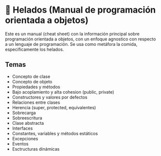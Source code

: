 # :icecream: Helados (Manual de programación orientada a objetos)  

Este es un manual (cheat sheet) con la información principal sobre programación orientada a objetos, 
con un enfoque agnostico con respecto a un lenguaje de programación. Se usa como metáfora la comida,
especificamente los helados.  

## Temas  
* Concepto de clase
* Concepto de objeto
* Propiedades y métodos
* Bajo acoplamiento y alta cohesion (public, private)
* Constructores y valores por defectos
* Relaciones entre clases
* Herencia (super, protected, equivalentes)
* Sobrecarga
* Sobreescritura
* Clase abstracta
* Interfaces
* Constantes, variables y métodos estáticos
* Excepciones
* Eventos
* Esctructuras dinámicas

